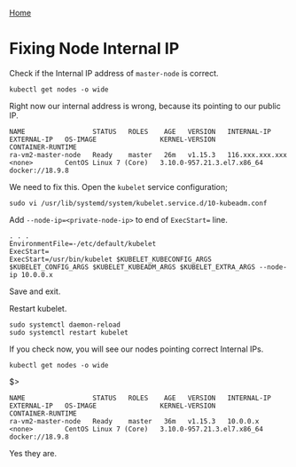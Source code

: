 [Home](../README.md)

# Fixing Node Internal IP

Check if the Internal IP address of `master-node` is correct.

    kubectl get nodes -o wide

Right now our internal address is wrong, because its pointing to our public IP.

    NAME                 STATUS   ROLES    AGE   VERSION   INTERNAL-IP       EXTERNAL-IP   OS-IMAGE                KERNEL-VERSION               CONTAINER-RUNTIME
    ra-vm2-master-node   Ready    master   26m   v1.15.3   116.xxx.xxx.xxx   <none>        CentOS Linux 7 (Core)   3.10.0-957.21.3.el7.x86_64   docker://18.9.8

We need to fix this. Open the `kubelet` service configuration;

    sudo vi /usr/lib/systemd/system/kubelet.service.d/10-kubeadm.conf

Add `--node-ip=<private-node-ip>` to end of `ExecStart=` line.

    . . .
    EnvironmentFile=-/etc/default/kubelet
    ExecStart=
    ExecStart=/usr/bin/kubelet $KUBELET_KUBECONFIG_ARGS $KUBELET_CONFIG_ARGS $KUBELET_KUBEADM_ARGS $KUBELET_EXTRA_ARGS --node-ip 10.0.0.x

Save and exit.

Restart kubelet.

    sudo systemctl daemon-reload
    sudo systemctl restart kubelet

If you check now, you will see our nodes pointing correct Internal IPs.

    kubectl get nodes -o wide

$>

    NAME                 STATUS   ROLES    AGE   VERSION   INTERNAL-IP   EXTERNAL-IP   OS-IMAGE                KERNEL-VERSION               CONTAINER-RUNTIME
    ra-vm2-master-node   Ready    master   36m   v1.15.3   10.0.0.x      <none>        CentOS Linux 7 (Core)   3.10.0-957.21.3.el7.x86_64   docker://18.9.8

Yes they are.